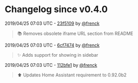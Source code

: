 # Changelog since v0.4.0

2019/04/25 07:03 UTC - [23f5109](https://github.com/hassio-addons/addon-glances/commit/23f5109a71a237a9c7834c6a08a526ba6be23df2) by [@frenck](https://github.com/frenck)
> :books: Removes obsolete iframe URL section from README 

2019/04/25 07:03 UTC - [6cf7474](https://github.com/hassio-addons/addon-glances/commit/6cf74741aed000cafd450dd0ce756cfe5b5aab25) by [@frenck](https://github.com/frenck)
> :sparkles: Adds support for showing in sidebar 

2019/04/25 07:03 UTC - [112bfe1](https://github.com/hassio-addons/addon-glances/commit/112bfe1e024e7ed88b94e7ce63de65069ba1a52f) by [@frenck](https://github.com/frenck)
> :arrow_up: Updates Home Assistant requirement to 0.92.0b2 

